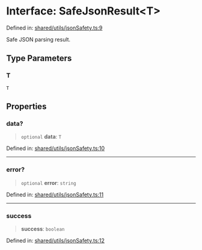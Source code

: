 # Interface: SafeJsonResult\<T\>

Defined in: [shared/utils/jsonSafety.ts:9](https://github.com/Nick2bad4u/Uptime-Watcher/blob/8a1973382d5fe14c52996ecda381894eb7ecd4a6/shared/utils/jsonSafety.ts#L9)

Safe JSON parsing result.

## Type Parameters

### T

`T`

## Properties

### data?

> `optional` **data**: `T`

Defined in: [shared/utils/jsonSafety.ts:10](https://github.com/Nick2bad4u/Uptime-Watcher/blob/8a1973382d5fe14c52996ecda381894eb7ecd4a6/shared/utils/jsonSafety.ts#L10)

***

### error?

> `optional` **error**: `string`

Defined in: [shared/utils/jsonSafety.ts:11](https://github.com/Nick2bad4u/Uptime-Watcher/blob/8a1973382d5fe14c52996ecda381894eb7ecd4a6/shared/utils/jsonSafety.ts#L11)

***

### success

> **success**: `boolean`

Defined in: [shared/utils/jsonSafety.ts:12](https://github.com/Nick2bad4u/Uptime-Watcher/blob/8a1973382d5fe14c52996ecda381894eb7ecd4a6/shared/utils/jsonSafety.ts#L12)
